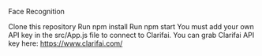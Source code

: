 Face Recognition


Clone this repository
Run npm install
Run npm start
You must add your own API key in the src/App.js file to connect to Clarifai.
You can grab Clarifai API key here: https://www.clarifai.com/
